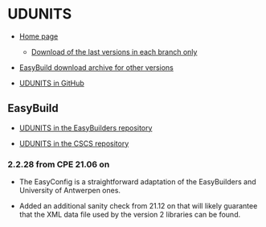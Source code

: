 # UDUNITS

  * [Home page](https://www.unidata.ucar.edu/software/udunits/)

      * [Download of the last versions in each branch only](https://artifacts.unidata.ucar.edu/service/rest/repository/browse/downloads-udunits/)

  * [EasyBuild download archive for other versions](https://sources.easybuild.io/u/UDUNITS/)

  * [UDUNITS in GitHub](https://github.com/Unidata/UDUNITS-2)


## EasyBuild

  * [UDUNITS in the EasyBuilders repository](https://github.com/easybuilders/easybuild-easyconfigs/tree/develop/easybuild/easyconfigs/u/UDUNITS)

  * [UDUNITS in the CSCS repository](https://github.com/eth-cscs/production/tree/master/easybuild/easyconfigs/u/UDUNITS)


### 2.2.28 from CPE 21.06 on

  * The EasyConfig is a straightforward adaptation of the EasyBuilders and University
    of Antwerpen ones.

  * Added an additional sanity check from 21.12 on that will likely guarantee that the
    XML data file used by the version 2 libraries can be found.
